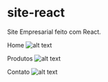 # site-react

Site Empresarial feito com React.


Home
![alt text](https://i.imgur.com/cRcxtel.png)

Produtos
![alt text](https://i.imgur.com/etNgNJr.png)

Contato
![alt text](https://i.imgur.com/LjaOPhB.png)
